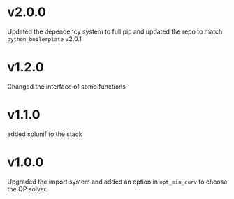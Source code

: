 # v2.0.0
Updated the dependency system to full pip and updated the repo to match
`python_boilerplate` v2.0.1

# v1.2.0
Changed the interface of some functions

# v1.1.0
added splunif to the stack

# v1.0.0
Upgraded the import system and added an option in `opt_min_curv` to choose the QP
solver.
